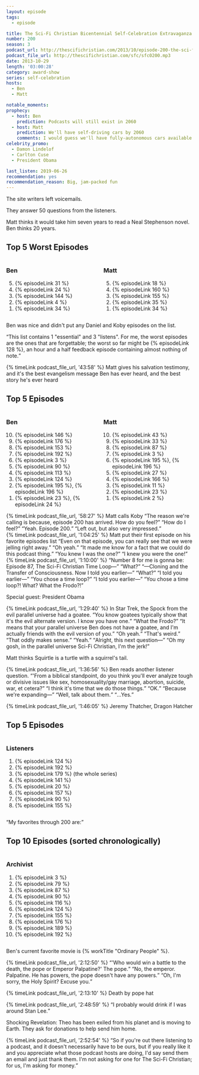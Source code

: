 ```yaml
---
layout: episode
tags:
  - episode

title: The Sci-Fi Christian Bicentennial Self-Celebration Extravaganza
number: 200
season: 3
podcast_url: http://thescifichristian.com/2013/10/episode-200-the-sci-fi-christian-bicentennial-self-celebration-extravaganza/
podcast_file_url: http://thescifichristian.com/sfc/sfc0200.mp3
date: 2013-10-29
length: '03:00:28'
category: award-show
series: self-celebration
hosts:
  - Ben
  - Matt

notable_moments:
prophecy:
  - host: Ben
    prediction: Podcasts will still exist in 2060
  - host: Matt
    prediction: We'll have self-driving cars by 2060
    comments: I would guess we'll have fully-autonomous cars available to consumers by 2040, so 2060 seems likely.
celebrity_promo: 
  - Damon Lindelof
  - Carlton Cuse
  - President Obama

last_listen: 2019-06-26
recommendation: yes
recommendation_reason: Big, jam-packed fun
---
```

The site writers left voicemails.

They answer 50 questions from the listeners. 

Matt thinks it would take him seven years to read a Neal Stephenson novel. Ben thinks 20 years.

<div class="top-five">
  <h2 class="has-text-centered">Top 5 Worst Episodes</h2>
  <div class="columns">
    <div class="column ben">
      <h3>Ben</h3>
      <ol reversed>
        <li>{% episodeLink 31 %} 
        <li>{% episodeLink 24 %}
        <li>{% episodeLink 144 %}
        <li>{% episodeLink 4 %}
        <li>{% episodeLink 34 %}
      </ol>
    </div>
    <div class="column matt">
      <h3>Matt</h3>
      <ol reversed>
        <li>{% episodeLink 18 %}
        <li>{% episodeLink 160 %}
        <li>{% episodeLink 155 %}
        <li>{% episodeLink 35 %}
        <li>{% episodeLink 34 %}
      </ol>
    </div>
  </div>
</div>

Ben was nice and didn't put any Daniel and Koby episodes on the list. 

<q class="archivist">This list contains 1 "essential" and 3 "listens". For me, the worst episodes are the ones that are forgettable; the worst so far might be {% episodeLink 128 %}, an hour and a half feedback episode containing almost nothing of note.</q>

{% timeLink podcast_file_url, '43:58' %} Matt gives his salvation testimony, and it's the best evangelism message Ben has ever heard, and the best story he's ever heard

<div class="top-five">
  <h2 class="has-text-centered">Top 5 Episodes</h2>
  <div class="columns">
    <div class="column ben">
      <h3>Ben</h3>
      <ol reversed>
        <li>{% episodeLink 146 %}
        <li>{% episodeLink 176 %} 
        <li>{% episodeLink 153 %}
        <li>{% episodeLink 192 %}
        <li>{% episodeLink 3 %}
        <li>{% episodeLink 90 %}
        <li>{% episodeLink 113 %}
        <li>{% episodeLink 124 %}
        <li>{% episodeLink 195 %}, {% episodeLink 196 %} 
        <li>{% episodeLink 23 %}, {% episodeLink 24 %}
      </ol>
    </div>
    <div class="column matt">
      <h3>Matt</h3>
      <ol reversed>
        <li>{% episodeLink 43 %}
        <li>{% episodeLink 33 %}
        <li>{% episodeLink 87 %} 
        <li>{% episodeLink 3 %}
        <li>{% episodeLink 195 %}, {% episodeLink 196 %}
        <li>{% episodeLink 27 %}
        <li>{% episodeLink 166 %}
        <li>{% episodeLink 11 %}
        <li>{% episodeLink 23 %} 
        <li>{% episodeLink 2 %}
      </ol>
    </div>
  </div>
</div>

<div class="quote">
  {% timeLink podcast_file_url, '58:27' %}
  <span class="quote-context is-size-6">Matt calls Koby</span>
  <q class="matt">The reason we're calling is because, episode 200 has arrived. How do you feel?</q>
  <q class="koby">How do I feel?</q>
  <q class="matt">Yeah. Episode 200.</q>
  <q class="koby">Left out, but also very impressed.</q>
</div>

<div class="quote">
  {% timeLink podcast_file_url, '1:04:25' %}
  <span class="quote-context is-size-6">Matt put their first episode on his favorite episodes list</span>
  <q class="matt">Even on that episode, you can really see that we were jelling right away.</q>
  <q class="ben">Oh yeah.</q>
  <q class="matt">It made me know for a fact that we could do this podcast thing.</q>
  <q class="ben">You knew I was the one?</q>
  <q class="matt">I knew you were the one!</q>
</div>

<div class="quote">
  {% timeLink podcast_file_url, '1:10:00' %}
  <q class="matt">Number 8 for me is gonna be: Episode 87, The Sci-Fi Christian Time Loop—</q>
  <q class="ben">What?</q>
  <q class="matt">—Cloning and the Transfer of Consciousness. Now I told you earlier—</q>
  <q class="ben">What?</q>
  <q class="matt">I told you earlier—</q>
  <q class="ben">You chose a time loop?</q>
  <q class="matt">I told you earlier—</q>
  <q class="ben">You chose a time loop?! What? What the Frodo?!</q>
</div>

Special guest: President Obama 

<div class="quote">
  {% timeLink podcast_file_url, '1:29:40' %}
  <span class="quote-context is-size-6">In Star Trek, the Spock from the evil parallel universe had a goatee.</span>
  <q class="matt">You know goatees typically show that it's the evil alternate version. I know you have one.</q>
  <q class="ben">What the Frodo?</q>
  <q class="matt">It means that your parallel universe Ben does not have a goatee, and I'm actually friends with the evil version of you.</q>
  <q class="ben">Oh yeah.</q>
  <q class="matt">That's weird.</q>
  <q class="ben">That oddly makes sense.</q>
  <q class="matt">Yeah.</q>
  <q class="ben">Alright, this next question—</q>
  <q class="matt">Oh my gosh, in the parallel universe Sci-Fi Christian, I'm the jerk!</q>
</div>

Matt thinks Squirtle is a turtle with a squirrel's tail.

<div class="quote">
  {% timeLink podcast_file_url, '1:36:56' %}
  <span class="quote-context is-size-6">Ben reads another listener question.</span>
  <q class="ben">'From a biblical standpoint, do you think you'll ever analyze tough or divisive issues like sex, homosexuality/gay marriage, abortion, suicide, war, et cetera?</q>
  <q class="matt">I think it's time that we do those things.</q>
  <q class="ben">OK.</q>
  <q class="matt">Because we're expanding—</q>
  <q class="ben">Well, talk about them.</q>
  <q class="matt">…Yes.</q>
</div>

{% timeLink podcast_file_url, '1:46:05' %} Jeremy Thatcher, Dragon Hatcher 

<div class="top-five">
  <h2 class="has-text-centered">Top 5 Episodes</h2>
  <div class="columns">
    <div class="column listeners">
      <h3>Listeners</h3>
      <ol>
        <li>{% episodeLink 124 %}
        <li>{% episodeLink 192 %} 
        <li>{% episodeLink 179 %} (the whole series)
        <li>{% episodeLink 141 %}
        <li>{% episodeLink 20 %}
        <li>{% episodeLink 157 %}
        <li>{% episodeLink 90 %}
        <li>{% episodeLink 155 %} 
      </ol>
    </div>
  </div>
</div>

<q class="archivist">My favorites through 200 are:</q>

<div class="top-five">
  <h2 class="has-text-centered">Top 10 Episodes (sorted chronologically)</h2>
  <div class="columns">
    <div class="column archivist">
      <h3>Archivist</h3>
      <ol>
        <li>{% episodeLink 3 %}
        <li>{% episodeLink 79 %}
        <li>{% episodeLink 87 %}
        <li>{% episodeLink 90 %}
        <li>{% episodeLink 116 %}
        <li>{% episodeLink 124 %}
        <li>{% episodeLink 155 %}
        <li>{% episodeLink 176 %}
        <li>{% episodeLink 189 %}
        <li>{% episodeLink 192 %}
      </ol>
    </div>
  </div>
</div>

Ben's current favorite movie is {% workTitle "Ordinary People" %}.

<div class="quote">
  {% timeLink podcast_file_url, '2:12:50' %}
  <q class="ben">'Who would win a battle to the death, the pope or Emperor Palpatine?' The pope.</q>
  <q class="matt">No, the emperor. Palpatine. He has powers, the pope doesn't have any powers.</q>
  <q class="ben">Oh, I'm sorry, the Holy Spirit? Excuse you.</q>
</div>

{% timeLink podcast_file_url, '2:13:10' %} Death by pope hat

<div class="quote">
  {% timeLink podcast_file_url, '2:48:59' %}
  <q class="matt">I probably would drink if I was around Stan Lee.</q>
</div>

Shocking Revelation: Theo has been exiled from his planet and is moving to Earth. They ask for donations to help send him home.

<div class="quote">
  {% timeLink podcast_file_url, '2:52:54' %}
  <q class="matt">So if you're out there listening to a podcast, and it doesn't necessarily have to be ours, but if you really like it and you appreciate what those podcast hosts are doing, I'd say send them an email and just thank them. I'm not asking for one for The Sci-Fi Christian; for us, I'm asking for money.</q>
</div>